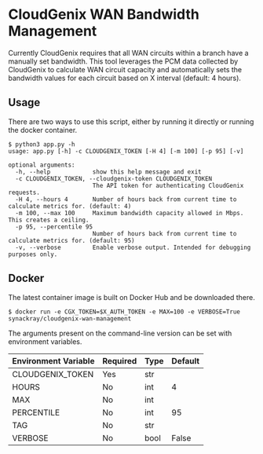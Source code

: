 # CloudGenix WAN Bandwidth Management

Currently CloudGenix requires that all WAN circuits within a branch have a manually set bandwidth. This tool leverages the PCM data collected by CloudGenix to calculate WAN circuit capacity and automatically sets the bandwidth values for each circuit based on X interval (default: 4 hours).

## Usage

There are two ways to use this script, either by running it directly or running the docker container.

```
$ python3 app.py -h
usage: app.py [-h] -c CLOUDGENIX_TOKEN [-H 4] [-m 100] [-p 95] [-v]

optional arguments:
  -h, --help            show this help message and exit
  -c CLOUDGENIX_TOKEN, --cloudgenix-token CLOUDGENIX_TOKEN
                        The API token for authenticating CloudGenix requests.
  -H 4, --hours 4       Number of hours back from current time to calculate metrics for. (default: 4)
  -m 100, --max 100     Maximum bandwidth capacity allowed in Mbps. This creates a ceiling.
  -p 95, --percentile 95
                        Number of hours back from current time to calculate metrics for. (default: 95)
  -v, --verbose         Enable verbose output. Intended for debugging purposes only.
```

## Docker

The latest container image is built on Docker Hub and be downloaded there.

```
$ docker run -e CGX_TOKEN=$X_AUTH_TOKEN -e MAX=100 -e VERBOSE=True synackray/cloudgenix-wan-management
```

The arguments present on the command-line version can be set with environment variables.

| Environment Variable | Required | Type | Default |
|----------------------|----------|------|---------|
| CLOUDGENIX_TOKEN     | Yes      | str  |         |
| HOURS                | No       | int  | 4       |
| MAX                  | No       | int  |         |
| PERCENTILE           | No       | int  | 95      |
| TAG                  | No       | str  |         |
| VERBOSE              | No       | bool | False   |

